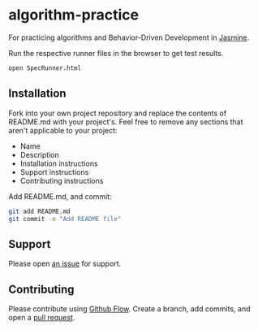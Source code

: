 # algorithm-practice

For practicing algorithms and Behavior-Driven Development in [Jasmine](https://jasmine.github.io/2.4/introduction.html). 

Run the respective runner files in the browser to get test results.

```bash
open SpecRunner.html
```

## Installation

Fork into your own project repository and replace the contents of README.md with your project's. Feel free to remove any sections that aren't applicable to your project:

- Name
- Description
- Installation instructions
- Support instructions
- Contributing instructions

Add README.md, and commit:

```bash
git add README.md
git commit -m "Add README file"
```

## Support

Please open [an issue](https://github.com/ThuyNT13/algorithm-practice/issues) for support.

## Contributing

Please contribute using [Github Flow](https://guides.github.com/introduction/flow/). Create a branch, add commits, and open a [pull request](https://github.com/ThuyNT13/algorithm-practice/pulls).
